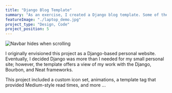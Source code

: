 ```yaml
---
title: "Django Blog Template"
summary: "As an exercise, I created a Django blog template. Some of the styling is in use on my current site, including the icon set"
featureImage: "./laptop_demo.jpg"
project_type: "Design, Code"
project_position: 5
---
```


![Navbar hides when scrolling](./scrolling_navbar.gif)

I originally envisioned this project as a Django-based personal website. Eventually, I decided Django was more than I needed for my small personal site; however, the template offers a view of my work with the Django, Bourbon, and Neat frameworks.

This project included a custom icon set, animations, a template tag that provided Medium-style read times, and more ...
